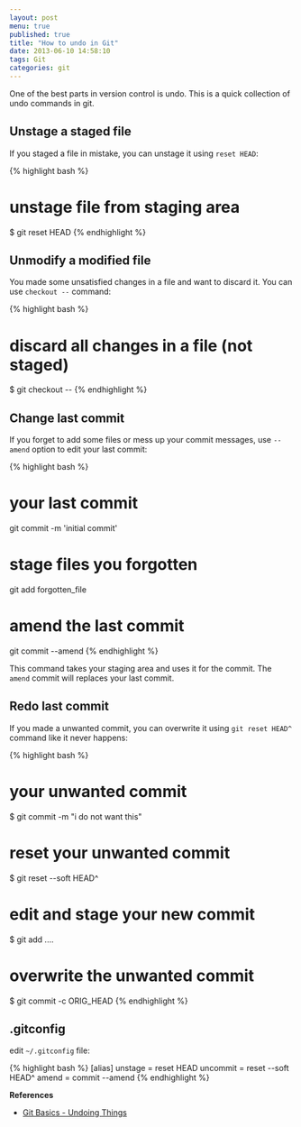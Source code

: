 ```yaml
---
layout: post
menu: true
published: true
title: "How to undo in Git"
date: 2013-06-10 14:58:10
tags: Git
categories: git
---
```


One of the best parts in version control is undo. This is a quick collection of undo commands in git.

## Unstage a staged file

If you staged a file in mistake, you can unstage it using `reset HEAD`:

{% highlight bash %}
# unstage file from staging area
$ git reset HEAD <file>
{% endhighlight %}

## Unmodify a modified file

You made some unsatisfied changes in a file and want to discard it. You can use `checkout --` command:

{% highlight bash %}
# discard all changes in a file (not staged)
$ git checkout -- <file>
{% endhighlight %}

## Change last commit

If you forget to add some files or mess up your commit messages, use `--amend` option to edit your last commit:

{% highlight bash %}
# your last commit
git commit -m 'initial commit'
# stage files you forgotten
git add forgotten_file
# amend the last commit
git commit --amend
{% endhighlight %}

This command takes your staging area and uses it for the commit. The `amend` commit will replaces your last commit.

## Redo last commit

If you made a unwanted commit, you can overwrite it using `git reset HEAD^` command like it never happens:

{% highlight bash %}
# your unwanted commit
$ git commit -m "i do not want this"
# reset your unwanted commit
$ git reset --soft HEAD^
# edit and stage your new commit
$ git add ....
# overwrite the unwanted commit
$ git commit -c ORIG_HEAD
{% endhighlight %}

## .gitconfig

edit `~/.gitconfig` file:

{% highlight bash %}
[alias]
    unstage = reset HEAD
    uncommit = reset --soft HEAD^
    amend = commit --amend
{% endhighlight %}

**References**

- [Git Basics - Undoing Things](http://git-scm.com/book/en/Git-Basics-Undoing-Things)
